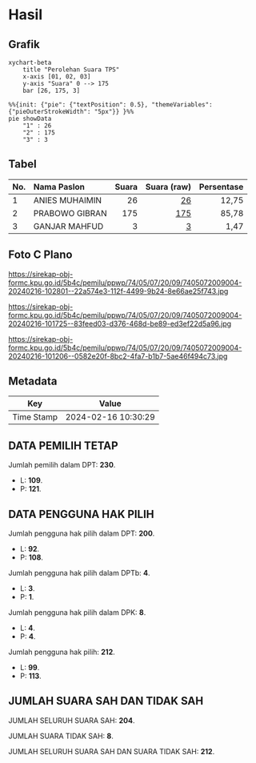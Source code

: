 # Hasil

## Grafik

```mermaid
xychart-beta
    title "Perolehan Suara TPS"
    x-axis [01, 02, 03]
    y-axis "Suara" 0 --> 175
    bar [26, 175, 3]
```

```mermaid
%%{init: {"pie": {"textPosition": 0.5}, "themeVariables": {"pieOuterStrokeWidth": "5px"}} }%%
pie showData
    "1" : 26
    "2" : 175
    "3" : 3
```

## Tabel

| No. | Nama Paslon    | Suara | Suara (raw) | Persentase |
|:--- |:-------------- | -----:| -----------:| ----------:|
| 1   | ANIES MUHAIMIN | 26    | [26][p-1]   | 12,75      |
| 2   | PRABOWO GIBRAN | 175   | [175][p-2]  | 85,78      |
| 3   | GANJAR MAHFUD  | 3     | [3][p-3]    | 1,47       |


[p-1]: https://github.com/gigit-pemilu/pemilu-2024-74-sulawesi-tenggara/blob/main/pilpres/hitung-suara/sub/74-sulawesi-tenggara/sub/05-konawe-selatan/sub/07-konda/sub/2009-ambololi/sub/004-tps/sub/paslon-1.txt
[p-2]: https://github.com/gigit-pemilu/pemilu-2024-74-sulawesi-tenggara/blob/main/pilpres/hitung-suara/sub/74-sulawesi-tenggara/sub/05-konawe-selatan/sub/07-konda/sub/2009-ambololi/sub/004-tps/sub/paslon-2.txt
[p-3]: https://github.com/gigit-pemilu/pemilu-2024-74-sulawesi-tenggara/blob/main/pilpres/hitung-suara/sub/74-sulawesi-tenggara/sub/05-konawe-selatan/sub/07-konda/sub/2009-ambololi/sub/004-tps/sub/paslon-3.txt

## Foto C Plano

https://sirekap-obj-formc.kpu.go.id/5b4c/pemilu/ppwp/74/05/07/20/09/7405072009004-20240216-102801--22a574e3-112f-4499-9b24-8e66ae25f743.jpg

https://sirekap-obj-formc.kpu.go.id/5b4c/pemilu/ppwp/74/05/07/20/09/7405072009004-20240216-101725--83feed03-d376-468d-be89-ed3ef22d5a96.jpg

https://sirekap-obj-formc.kpu.go.id/5b4c/pemilu/ppwp/74/05/07/20/09/7405072009004-20240216-101206--0582e20f-8bc2-4fa7-b1b7-5ae46f494c73.jpg


## Metadata

| Key        | Value               |
| ---------- | ------------------- |
| Time Stamp | 2024-02-16 10:30:29 |


## DATA PEMILIH TETAP

Jumlah pemilih dalam DPT: **230**.
 * L: **109**.
 * P: **121**.

## DATA PENGGUNA HAK PILIH

Jumlah pengguna hak pilih dalam DPT: **200**.
 * L: **92**.
 * P: **108**.

Jumlah pengguna hak pilih dalam DPTb: **4**.
 * L: **3**.
 * P: **1**.

Jumlah pengguna hak pilih dalam DPK: **8**.
 * L: **4**.
 * P: **4**.

Jumlah pengguna hak pilih: **212**.
 * L: **99**.
 * P: **113**.

## JUMLAH SUARA SAH DAN TIDAK SAH

JUMLAH SELURUH SUARA SAH: **204**.

JUMLAH SUARA TIDAK SAH: **8**.

JUMLAH SELURUH SUARA SAH DAN SUARA TIDAK SAH: **212**.


